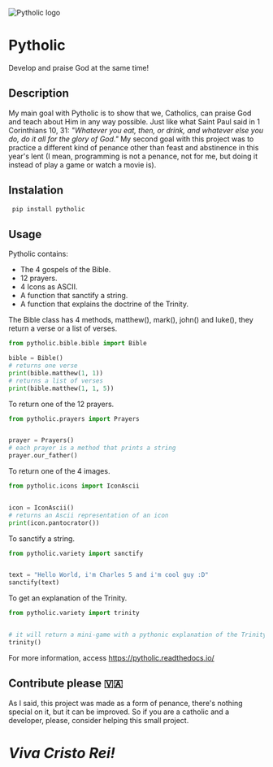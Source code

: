 ![Pytholic logo](https://i.imgur.com/do67VC7.png)

# Pytholic

Develop and praise God at the same time!

## Description

My main goal with Pytholic is to show that we, Catholics, can praise God and teach about Him in any way possible. Just like what Saint Paul said in 1 Corinthians 10, 31: *"Whatever you eat, then, or drink, and whatever else you do, do it all for the glory of God."* My second goal with this project was to practice a different kind of penance other than feast and abstinence in this year's lent (I mean, programming is not a penance,  not for me, but doing it instead of play a game or watch a movie is).

## Instalation

```bash
 pip install pytholic
 ```

## Usage

Pytholic contains:
* The 4 gospels of the Bible.
* 12 prayers.
* 4 Icons as ASCII.
* A function that sanctify a string.
* A function that explains the doctrine of the Trinity.

The Bible class has 4 methods, matthew(), mark(), john() and luke(), they return a verse or a list of verses.
```python
from pytholic.bible.bible import Bible

bible = Bible()
# returns one verse
print(bible.matthew(1, 1))
# returns a list of verses
print(bible.matthew(1, 1, 5))
```
To return one of the 12 prayers.
```python
from pytholic.prayers import Prayers


prayer = Prayers()
# each prayer is a method that prints a string
prayer.our_father()
```
To return one of the 4 images.
```python
from pytholic.icons import IconAscii


icon = IconAscii()
# returns an Ascii representation of an icon
print(icon.pantocrator())
```
To sanctify a string.
```python
from pytholic.variety import sanctify


text = "Hello World, i'm Charles 5 and i'm cool guy :D"
sanctify(text)
```

To get an explanation of the Trinity.
```python
from pytholic.variety import trinity


# it will return a mini-game with a pythonic explanation of the Trinity
trinity()
```

For more information, access https://pytholic.readthedocs.io/

## Contribute please 🇻🇦

As I said, this project was made as a form of penance, there's nothing special on it, but it can be improved. So if you are a catholic and a developer, please, consider helping this small project.

# *Viva Cristo Rei!*